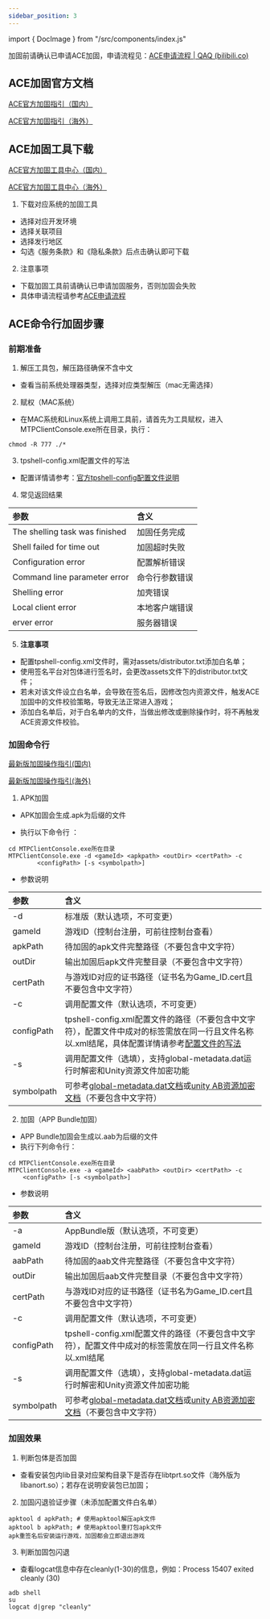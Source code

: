 ```yaml
---
sidebar_position: 3
---
```


 import { DocImage } from "/src/components/index.js"

加固前请确认已申请ACE加固，申请流程见：[ACE申请流程 | QAQ (bilibili.co)](https://qaq.com/docs/help/services/solution/flow/ACE接入流程)

## ACE加固官方文档

[ACE官方加固指引（国内）](https://www.anticheatexpert.com/#/doc-center/0dfeaa7fe86a5a80953c1228dcb7cc5545ca4004)

[ACE官方加固指引（海外）](https://intl.anticheatexpert.com/#/doc-center/0dfeaa7fe86a5a80953c1228dcb7cc5545ca4004)

## ACE加固工具下载

[ACE官方加固工具中心（国内）](https://www.anticheatexpert.com/#/tool-center)

[ACE官方加固工具中心（海外）](https://intl.anticheatexpert.com/#/tool-center)

1. 下载对应系统的加固工具

- 选择对应开发环境
- 选择关联项目
- 选择发行地区
- 勾选《服务条款》和《隐私条款》后点击确认即可下载

<DocImage src='ace/image-20220826184015477.png'></DocImage>

2. 注意事项

- 下载加固工具前请确认已申请加固服务，否则加固会失败
- 具体申请流程请参考[ACE申请流程](https://qaq.com/docs/help/services/solution/flow/ACE接入流程)

## ACE命令行加固步骤

### 前期准备

1. 解压工具包，解压路径确保不含中文

- 查看当前系统处理器类型，选择对应类型解压（mac无需选择）

<DocImage src='ace/image-20220826185609581.png'></DocImage>

2. 赋权（MAC系统）

- 在MAC系统和Linux系统上调用工具前，请首先为工具赋权，进入MTPClientConsole.exe所在目录，执行：
```
chmod -R 777 ./*
```

3. tpshell-config.xml配置文件的写法<a id="config"></a>

- 配置详情请参考：[官方tpshell-config配置文件说明](https://www.anticheatexpert.com/#/doc-center/0dfeaa7fe86a5a80953c1228dcb7cc5545ca4004)

4. 常见返回结果

| 参数                           | 含义           |
| :----------------------------- | :------------- |
| The shelling task was finished | 加固任务完成   |
| Shell failed for time out      | 加固超时失败   |
| Configuration error            | 配置解析错误   |
| Command line parameter error   | 命令行参数错误 |
| Shelling error                 | 加壳错误       |
| Local client error             | 本地客户端错误 |
| erver error                    | 服务器错误     |

5. **注意事项**

- 配置tpshell-config.xml文件时，需对assets/distributor.txt添加白名单；
- 使用签名平台对包体进行签名时，会更改assets文件下的distributor.txt文件；
- 若未对该文件设立白名单，会导致在签名后，因修改包内资源文件，触发ACE加固中的文件校验策略，导致无法正常进入游戏；
- 添加白名单后，对于白名单内的文件，当做出修改或删除操作时，将不再触发ACE资源文件校验。

<DocImage src='ace/image-20220927155419977.png'></DocImage>

### 加固命令行

[最新版加固操作指引(国内)](https://www.anticheatexpert.com/#/doc-center/0dfeaa7fe86a5a80953c1228dcb7cc5545ca4004)

[最新版加固操作指引(海外)](https://intl.anticheatexpert.com/#/doc-center/0dfeaa7fe86a5a80953c1228dcb7cc5545ca4004)

1. APK加固

- APK加固会生成.apk为后缀的文件

- 执行以下命令行 ：

```
cd MTPClientConsole.exe所在目录
MTPClientConsole.exe -d <gameId> <apkpath> <outDir> <certPath> -c 
        <configPath> [-s <symbolpath>]
```

- 参数说明

| 参数       | 含义                                                         |
| :--------- | :----------------------------------------------------------- |
| -d         | 标准版（默认选项，不可变更）                                 |
| gameId     | 游戏ID（控制台注册，可前往控制台查看）                       |
| apkPath    | 待加固的apk文件完整路径（不要包含中文字符）                  |
| outDir     | 输出加固后apk文件完整目录（不要包含中文字符）                |
| certPath   | 与游戏ID对应的证书路径（证书名为Game_ID.cert且不要包含中文字符） |
| -c         | 调用配置文件（默认选项，不可变更）                           |
| configPath | tpshell-config.xml配置文件的路径（不要包含中文字符），配置文件中成对的标签需放在同一行且文件名称以.xml结尾，具体配置详情请参考[配置文件的写法](#config) |
| -s         | 调用配置文件（选填），支持global-metadata.dat运行时解密和Unity资源文件加密功能 |
| symbolpath | 可参考[global-metadata.dat文档](https://www.anticheatexpert.com/#/doc-center/d144163534f6e0231c4a44ec36f465d59d061a52)或[unity AB资源加密文档](https://www.anticheatexpert.com/#/doc-center/ef679ed41c183d469d8eef6f910fb3e8a77991c1)（不要包含中文字符） |

2. 加固（APP Bundle加固）

- APP Bundle加固会生成以.aab为后缀的文件
- 执行下列命令行：

```
cd MTPClientConsole.exe所在目录
MTPClientConsole.exe -a <gameId> <aabPath> <outDir> <certPath> -c
	<configPath> [-s <symbolpath>]
```

- 参数说明

| 参数       | 含义                                                         |
| :--------- | :----------------------------------------------------------- |
| -a         | AppBundle版（默认选项，不可变更）                            |
| gameId     | 游戏ID（控制台注册，可前往控制台查看）                       |
| aabPath    | 待加固的aab文件完整路径（不要包含中文字符）                  |
| outDir     | 输出加固后aab文件完整目录（不要包含中文字符）                |
| certPath   | 与游戏ID对应的证书路径（证书名为Game_ID.cert且不要包含中文字符） |
| -c         | 调用配置文件（默认选项，不可变更）                           |
| configPath | tpshell-config.xml配置文件的路径（不要包含中文字符），配置文件中成对的标签需放在同一行且文件名称以.xml结尾 |
| -s         | 调用配置文件（选填），支持global-metadata.dat运行时解密和Unity资源文件加密功能 |
| symbolpath | 可参考[global-metadata.dat文档](https://www.anticheatexpert.com/#/doc-center/d144163534f6e0231c4a44ec36f465d59d061a52)或[unity AB资源加密文档](https://www.anticheatexpert.com/#/doc-center/ef679ed41c183d469d8eef6f910fb3e8a77991c1)（不要包含中文字符） |

### 加固效果

1. 判断包体是否加固

- 查看安装包内lib目录对应架构目录下是否存在libtprt.so文件（海外版为libanort.so）；若存在说明安装包已加固；

2. 加固闪退验证步骤（未添加配置文件白名单）

```
apktool d apkPath; # 使用apktool解压apk文件
apktool b apkPath; # 使用apktool重打包apk文件
apk重签名后安装运行游戏，加固都会立即退出游戏
```

3. 判断加固包闪退

- 查看logcat信息中存在cleanly(1-30)的信息，例如：Process 15407 exited cleanly (30)

```
adb shell
su
logcat d|grep "cleanly"
```